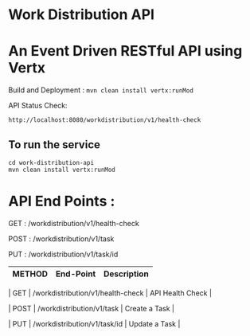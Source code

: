 Work Distribution API
======================
# An Event Driven RESTful API using Vertx


Build and Deployment : `mvn clean install vertx:runMod`

API Status Check: 
```
http://localhost:8080/workdistribution/v1/health-check
```
## To run the service
```
cd work-distribution-api
mvn clean install vertx:runMod
```

API End Points :
================
GET : /workdistribution/v1/health-check

POST : /workdistribution/v1/task

PUT : /workdistribution/v1/task/id

| METHOD |            End-Point              |    Description   |
|--------|-----------------------------------|------------------|

| GET    | /workdistribution/v1/health-check | API Health Check |
 
| POST   | /workdistribution/v1/task         | Create a Task    |

| PUT    | /workdistribution/v1/task/id      | Update a Task    |